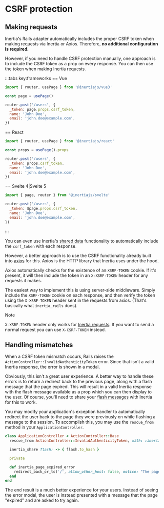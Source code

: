 # CSRF protection

## Making requests

Inertia's Rails adapter automatically includes the proper CSRF token when making requests via Inertia or Axios. Therefore, **no additional configuration is required**.

However, if you need to handle CSRF protection manually, one approach is to include the CSRF token as a prop on every response. You can then use the token when making Inertia requests.

:::tabs key:frameworks
== Vue

```js
import { router, usePage } from '@inertiajs/vue3'

const page = usePage()

router.post('/users', {
  _token: page.props.csrf_token,
  name: 'John Doe',
  email: 'john.doe@example.com',
})
```

== React

```js
import { router, usePage } from '@inertiajs/react'

const props = usePage().props

router.post('/users', {
  _token: props.csrf_token,
  name: 'John Doe',
  email: 'john.doe@example.com',
})
```

== Svelte 4|Svelte 5

```js
import { page, router } from '@inertiajs/svelte'

router.post('/users', {
  _token: $page.props.csrf_token,
  name: 'John Doe',
  email: 'john.doe@example.com',
})
```

:::

You can even use Inertia's [shared data](/guide/shared-data.md) functionality to automatically include the `csrf_token` with each response.

However, a better approach is to use the CSRF functionality already built into [axios](https://github.com/axios/axios) for this. Axios is the HTTP library that Inertia uses under the hood.

Axios automatically checks for the existence of an `XSRF-TOKEN` cookie. If it's present, it will then include the token in an `X-XSRF-TOKEN` header for any requests it makes.

The easiest way to implement this is using server-side middleware. Simply include the `XSRF-TOKEN` cookie on each response, and then verify the token using the `X-XSRF-TOKEN` header sent in the requests from axios. (That's basically what `inertia_rails` does).

> [!NOTE]
>
> `X-XSRF-TOKEN` header only works for [Inertia requests](/guide/the-protocol#inertia-responses). If you want to send a normal request you can use `X-CSRF-TOKEN` instead.

## Handling mismatches

When a CSRF token mismatch occurs, Rails raises the `ActionController::InvalidAuthenticityToken` error. Since that isn't a valid Inertia response, the error is shown in a modal.

Obviously, this isn't a great user experience. A better way to handle these errors is to return a redirect back to the previous page, along with a flash message that the page expired. This will result in a valid Inertia response with the flash message available as a prop which you can then display to the user. Of course, you'll need to share your [flash messages](/guide/shared-data.md#flash-messages) with Inertia for this to work.

You may modify your application's exception handler to automatically redirect the user back to the page they were previously on while flashing a message to the session. To accomplish this, you may use the `rescue_from` method in your `ApplicationController`.

```ruby
class ApplicationController < ActionController::Base
  rescue_from ActionController::InvalidAuthenticityToken, with: :inertia_page_expired_error

  inertia_share flash: -> { flash.to_hash }

  private

  def inertia_page_expired_error
    redirect_back_or_to('/', allow_other_host: false, notice: "The page expired, please try again.")
  end
end
```

The end result is a much better experience for your users. Instead of seeing the error modal, the user is instead presented with a message that the page "expired" and are asked to try again.

